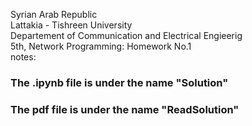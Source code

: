 Syrian Arab Republic \
Lattakia - Tishreen University \
Departement of Communication and Electrical Engieerig \
5th, Network Programming: Homework No.1 \
notes: 
### The .ipynb file is under the name "Solution"  ###
### The pdf file is under the name "ReadSolution" ###
